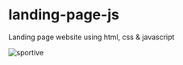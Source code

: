 # landing-page-js
Landing page website using html, css &amp; javascript

![sportive](https://user-images.githubusercontent.com/82974297/188042286-a724030f-bdb8-48c8-94ae-d95658711c1e.jpg)
